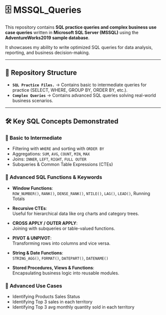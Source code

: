 # 🗄️ MSSQL_Queries  

This repository contains **SQL practice queries and complex business use case queries** written in **Microsoft SQL Server (MSSQL)** using the **AdventureWorks2019 sample database**.  

It showcases my ability to write optimized SQL queries for data analysis, reporting, and business decision-making.  

---

## 📂 Repository Structure  

- **`SQL Practice Files.`** → Contains basic to intermediate queries for practice (SELECT, WHERE, GROUP BY, ORDER BY, etc.).  
- **`Complex Queries`** → Contains advanced SQL queries solving real-world business scenarios.  

---

## 🛠️ Key SQL Concepts Demonstrated  

 ### 📘 Basic to Intermediate  
- Filtering with `WHERE` and sorting with `ORDER BY`  
- Aggregations: `SUM`, `AVG`, `COUNT`, `MIN`, `MAX`  
- Joins: `INNER`, `LEFT`, `RIGHT`, `FULL OUTER`  
- Subqueries & Common Table Expressions (CTEs)  

### 📗 Advanced SQL Functions & Keywords  

- **Window Functions**:  
  `ROW_NUMBER()`, `RANK()`, `DENSE_RANK()`, `NTILE()`, `LAG()`, `LEAD()`, Running Totals  

- **Recursive CTEs**:  
  Useful for hierarchical data like org charts and category trees.  

- **CROSS APPLY / OUTER APPLY**:  
  Joining with subqueries or table-valued functions.  

- **PIVOT & UNPIVOT**:  
  Transforming rows into columns and vice versa.  

- **String & Date Functions**:  
  `STRING_AGG()`, `FORMAT()`, `DATEPART()`, `DATENAME()`  

- **Stored Procedures, Views & Functions**:  
  Encapsulating business logic into reusable modules.

 ### 💾 **Advanced Use Cases**  
  - Identifying Products Sales Status
  - Identifying Top 3 sales in each territory
  - Identifying Top 3 avg monthly quantity sold in each territory

